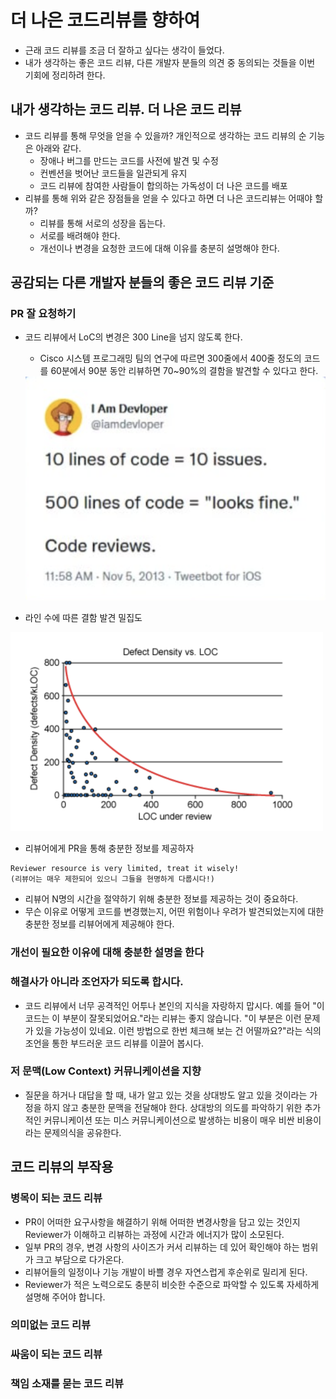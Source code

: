 # 더 나은 코드리뷰를 향하여

- 근래 코드 리뷰를 조금 더 잘하고 싶다는 생각이 들었다.
- 내가 생각하는 좋은 코드 리뷰, 다른 개발자 분들의 의견 중 동의되는 것들을 이번 기회에 정리하려 한다.

## 내가 생각하는 코드 리뷰. 더 나은 코드 리뷰

- 코드 리뷰를 통해 무엇을 얻을 수 있을까? 개인적으로 생각하는 코드 리뷰의 순 기능은 아래와 같다.
  - 장애나 버그를 만드는 코드를 사전에 발견 및 수정
  - 컨벤션을 벗어난 코드들을 일관되게 유지
  - 코드 리뷰에 참여한 사람들이 합의하는 가독성이 더 나은 코드를 배포
- 리뷰를 통해 위와 같은 장점들을 얻을 수 있다고 하면 더 나은 코드리뷰는 어때야 할까?
  - 리뷰를 통해 서로의 성장을 돕는다.
  - 서로를 배려해야 한다.
  - 개선이나 변경을 요청한 코드에 대해 이유를 충분히 설명해야 한다.

## 공감되는 다른 개발자 분들의 좋은 코드 리뷰 기준

### PR 잘 요청하기

- 코드 리뷰에서 LoC의 변경은 300 Line을 넘지 않도록 한다.

  - Cisco 시스템 프로그래밍 팀의 연구에 따르면 300줄에서 400줄 정도의 코드를 60분에서 90분 동안 리뷰하면 70~90%의 결함을 발견할 수 있다고 한다.

  <img src="https://github.com/programmer-sjk/TIL/blob/main/images/culture/review-loc.png" width="500">

- 라인 수에 따른 결함 발견 밀집도

<img src="https://github.com/programmer-sjk/TIL/blob/main/images/culture/defect-loc.png" width="500">

- 리뷰어에게 PR을 통해 충분한 정보를 제공하자

```
Reviewer resource is very limited, treat it wisely!
(리뷰어는 매우 제한되어 있으니 그들을 현명하게 다룹시다!)
```

- 리뷰어 N명의 시간을 절약하기 위해 충분한 정보를 제공하는 것이 중요하다.
- 무슨 이유로 어떻게 코드를 변경했는지, 어떤 위험이나 우려가 발견되었는지에 대한 충분한 정보를 리뷰어에게 제공해야 한다.

### 개선이 필요한 이유에 대해 충분한 설명을 한다

### 해결사가 아니라 조언자가 되도록 합시다.

- 코드 리뷰에서 너무 공격적인 어투나 본인의 지식을 자랑하지 맙시다.
  예를 들어 "이 코드는 이 부분이 잘못되었어요."라는 리뷰는 좋지 않습니다.
  "이 부분은 이런 문제가 있을 가능성이 있네요. 이런 방법으로 한번 체크해 보는 건 어떨까요?"라는 식의 조언을 통한 부드러운 코드 리뷰를 이끌어 봅시다.

### 저 문맥(Low Context) 커뮤니케이션을 지향

- 질문을 하거나 대답을 할 때, 내가 알고 있는 것을 상대방도 알고 있을 것이라는 가정을 하지 않고 충분한 문맥을 전달해야 한다. 상대방의 의도를 파악하기 위한 추가적인 커뮤니케이션 또는 미스 커뮤니케이션으로 발생하는 비용이 매우 비싼 비용이라는 문제의식을 공유한다.

## 코드 리뷰의 부작용

### 병목이 되는 코드 리뷰

- PR이 어떠한 요구사항을 해결하기 위해 어떠한 변경사항을 담고 있는 것인지 Reviewer가 이해하고 리뷰하는 과정에 시간과 에너지가 많이 소모된다.
- 일부 PR의 경우, 변경 사항의 사이즈가 커서 리뷰하는 데 있어 확인해야 하는 범위가 크고 부담으로 다가온다.
- 리뷰어들의 일정이나 기능 개발이 바쁠 경우 자연스럽게 후순위로 밀리게 된다.
- Reviewer가 적은 노력으로도 충분히 비슷한 수준으로 파악할 수 있도록 자세하게 설명해 주어야 합니다.

### 의미없는 코드 리뷰

### 싸움이 되는 코드 리뷰

### 책임 소재를 묻는 코드 리뷰
